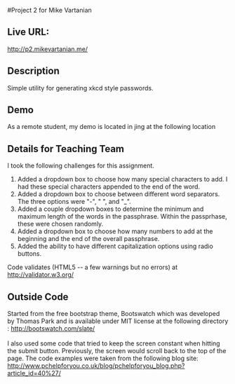 #Project 2 for Mike Vartanian

## Live URL:
<http://p2.mikevartanian.me/>

## Description
Simple utility for generating xkcd style passwords.

## Demo
As a remote student, my demo is located in jing at the following location

## Details for Teaching Team

I took the following challenges for this assignment.
<ol>
	<li>Added a dropdown box to choose how many special characters to add. I had these special characters appended to the end of the word.</li>
	<li>Added a dropdown box to choose between different word separators. The three options were "-", "&nbsp;", and "_".</li>
	<li>Added a couple dropdown boxes to determine the minimum and maximum length of the words in the passphrase. Within the passprhase, these were chosen randomly.</li>
	<li>Added a dropdown box to choose how many numbers to add at the beginning and the end of the overall passphrase.</li>
	<li>Added the ability to have different capitalization options using radio buttons.</li>
</ol>

Code validates (HTML5 -- a few warnings but no errors) at http://validator.w3.org/

## Outside Code

Started from the free bootstrap theme, Bootswatch which was developed by Thomas Park and is available under MIT license at the following directory : http://bootswatch.com/slate/
<br><br>
I also used some code that tried to keep the screen constant when hitting the submit button. Previously, the screen would scroll back to the top of the page. The code examples were taken
from the following blog site: http://www.pchelpforyou.co.uk/blog/pchelpforyou_blog.php?article_id=40%27/